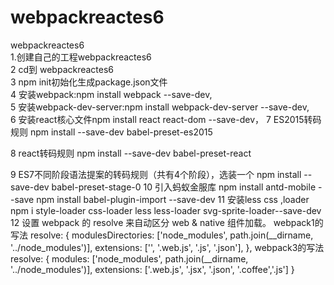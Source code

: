 # webpackreactes6
webpackreactes6 <br> 
1.创建自己的工程webpackreactes6<br> 
2 cd到 webpackreactes6<br> 
3 npm init初始化生成package.json文件<br> 
4 安装webpack:npm install webpack --save-dev,<br> 
5 安装webpack-dev-server:npm install webpack-dev-server --save-dev,<br> 
6 安装react核心文件npm install react react-dom --save-dev，
7 ES2015转码规则 npm install --save-dev babel-preset-es2015

8 react转码规则 npm install --save-dev babel-preset-react

9 ES7不同阶段语法提案的转码规则（共有4个阶段），选装一个 npm install --save-dev babel-preset-stage-0
10 引入蚂蚁金服库
npm install antd-mobile --save
npm install babel-plugin-import --save-dev
11 安装less css ,loader
npm i style-loader css-loader less less-loader svg-sprite-loader--save-dev
12 设置 webpack 的 resolve 来自动区分 web & native 组件加载。
webpack1的写法
resolve: {
  modulesDirectories: ['node_modules', path.join(__dirname, '../node_modules')],
  extensions: ['', '.web.js', '.js', '.json'],
},
webpack3的写法
resolve: {
        modules: ['node_modules', path.join(__dirname, '../node_modules')],
        extensions: ['.web.js', '.jsx', '.json', '.coffee','.js']
    }
